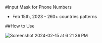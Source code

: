 #Input Mask for Phone Numbers

- Feb 15th, 2023 - 260+ countries patterns


##How to Use


![Screenshot 2024-02-15 at 6 21 36 PM](https://github.com/gustavreinehr/appgyver/assets/75501879/55f93bbe-0e4c-4722-aa4a-17238e01e59a)
